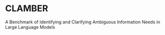 # CLAMBER
A Benchmark of Identifying and Clarifying Ambiguous Information Needs in Large Language Models
